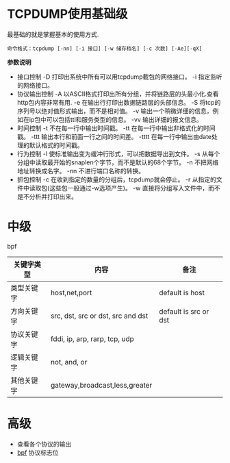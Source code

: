 # TCPDUMP使用基础级

最基础的就是掌握基本的使用方式.

```
命令格式：tcpdump [-nn] [-i 接口] [-w 储存档名] [-c 次数] [-Ae][-qX]
```

**参数说明**

- 接口控制
  -D 打印出系统中所有可以用tcpdump截包的网络接口。
  -i 指定监听的网络接口。
- 协议输出控制
  -A 以ASCII格式打印出所有分组，并将链路层的头最小化.查看http包内容非常有用.
  -e 在输出行打印出数据链路层的头部信息。
  -S 将tcp的序列号以绝对值形式输出，而不是相对值。
  -v 输出一个稍微详细的信息，例如在ip包中可以包括ttl和服务类型的信息。
  -vv 输出详细的报文信息。
- 时间控制
  -t 不在每一行中输出时间戳。
  -tt 在每一行中输出非格式化的时间戳。
  -ttt 输出本行和前面一行之间的时间差。
  -tttt 在每一行中输出由date处理的默认格式的时间戳。
- 行为控制
  -l 使标准输出变为缓冲行形式，可以把数据导出到文件。
  -s 从每个分组中读取最开始的snaplen个字节，而不是默认的68个字节。
  -n 不把网络地址转换成名字。
  -nn 不进行端口名称的转换。
- 抓包控制
  -c 在收到指定的数量的分组后，tcpdump就会停止。
  -r 从指定的文件中读取包(这些包一般通过-w选项产生)。
  -w 直接将分组写入文件中，而不是不分析并打印出来。

# 中级

bpf

| 关键字类型 | 内容                              | 备注                  |
|------------|-----------------------------------|-----------------------|
| 类型关键字 | host,net,port                     | default is host       |
| 方向关键字 | src, dst, src or dst, src and dst | default is src or dst |
| 协议关键字 | fddi, ip, arp, rarp, tcp, udp     |                       |
| 逻辑关键字 | not, and, or                      |                       |
| 其他关键字 | gateway,broadcast,less,greater    |                       |


# 高级

- 查看各个协议的输出
- [bpf](http://biot.com/capstats/bpf.html) 协议标志位
